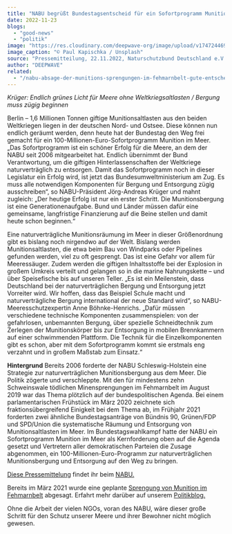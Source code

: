 ```yaml
---
title: "NABU begrüßt Bundestagsentscheid für ein Sofortprogramm Munition im Meer"
date: 2022-11-23
blogs: 
  - "good-news"
  - "politik"
image: "https://res.cloudinary.com/deepwave-org/image/upload/v1747244694/deepwave.org/paul-kapischka-WUm0lu8_Jo0-unsplash-scaled.jpg"
image_caption: "© Paul Kapischka / Unsplash"
source: "Pressemitteilung, 22.11.2022, Naturschutzbund Deutschland e.V."
author: "DEEPWAVE"
related: 
  - "/nabu-absage-der-munitions-sprengungen-im-fehmarnbelt-gute-entscheidung/"
---
```


_Krüger: Endlich grünes Licht für Meere ohne Weltkriegsaltlasten / Bergung muss zügig beginnen_

Berlin – 1,6 Millionen Tonnen giftige Munitionsaltlasten aus den beiden Weltkriegen liegen in der deutschen Nord- und Ostsee. Diese können nun endlich geräumt werden, denn heute hat der Bundestag den Weg frei gemacht für ein 100-Millionen-Euro-Sofortprogramm Munition im Meer. „Das Sofortprogramm ist ein schöner Erfolg für die Meere, an dem der NABU seit 2006 mitgearbeitet hat. Endlich übernimmt der Bund Verantwortung, um die giftigen Hinterlassenschaften der Weltkriege naturverträglich zu entsorgen. Damit das Sofortprogramm noch in dieser Legislatur ein Erfolg wird, ist jetzt das Bundesumweltministerium am Zug. Es muss alle notwendigen Komponenten für Bergung und Entsorgung zügig ausschreiben“, so NABU-Präsident Jörg-Andreas Krüger und mahnt zugleich: „Der heutige Erfolg ist nur ein erster Schritt. Die Munitionsbergung ist eine Generationenaufgabe. Bund und Länder müssen dafür eine gemeinsame, langfristige Finanzierung auf die Beine stellen und damit heute schon beginnen.“

Eine naturverträgliche Munitionsräumung im Meer in dieser Größenordnung gibt es bislang noch nirgendwo auf der Welt. Bislang werden Munitionsaltlasten, die etwa beim Bau von Windparks oder Pipelines gefunden werden, viel zu oft gesprengt. Das ist eine Gefahr vor allem für Meeressäuger. Zudem werden die giftigen Inhaltsstoffe bei der Explosion in großem Umkreis verteilt und gelangen so in die marine Nahrungskette – und über Speisefische bis auf unseren Teller. „Es ist ein Meilenstein, dass Deutschland bei der naturverträglichen Bergung und Entsorgung jetzt Vorreiter wird. Wir hoffen, dass das Beispiel Schule macht und naturverträgliche Bergung international der neue Standard wird“, so NABU-Meeresschutzexpertin Anne Böhnke-Henrichs. „Dafür müssen verschiedene technische Komponenten zusammenspielen: von der gefahrlosen, unbemannten Bergung, über spezielle Schneidtechnik zum Zerlegen der Munitionskörper bis zur Entsorgung in mobilen Brennkammern auf einer schwimmenden Plattform. Die Technik für die Einzelkomponenten gibt es schon, aber mit dem Sofortprogramm kommt sie erstmals eng verzahnt und in großem Maßstab zum Einsatz.“

**Hintergrund** Bereits 2006 forderte der NABU Schleswig-Holstein eine Strategie zur naturverträglichen Munitionsbergung aus dem Meer. Die Politik zögerte und verschleppte. Mit den für mindestens zehn Schweinswale tödlichen Minensprengungen im Fehmarnbelt im August 2019 war das Thema plötzlich auf der bundespolitischen Agenda. Bei einem parlamentarischen Frühstück im März 2020 zeichnete sich fraktionsübergreifend Einigkeit bei dem Thema ab, im Frühjahr 2021 forderten zwei ähnliche Bundestagsanträge von Bündnis 90, Grünen/FDP und SPD/Union die systematische Räumung und Entsorgung von Munitionsaltlasten im Meer. Im Bundestagswahlkampf hatte der NABU ein Sofortprogramm Munition im Meer als Kernforderung oben auf die Agenda gesetzt und Vertretern aller demokratischen Parteien die Zusage abgenommen, ein 100-Millionen-Euro-Programm zur naturverträglichen Munitionsbergung und Entsorgung auf den Weg zu bringen.

[Diese Pressemittelung](https://www.nabu.de/presse/pressemitteilungen/index.php?popup=true&show=36132&db=presseservice) findet ihr beim [NABU.](https://www.nabu.de/)

Bereits im März 2021 wurde eine geplante [Sprengung von Munition im Fehmarnbelt](https://www.deepwave.org/nabu-absage-der-munitions-sprengungen-im-fehmarnbelt-gute-entscheidung/) abgesagt. Erfahrt mehr darüber auf unserem [Politikblog.](https://www.deepwave.org/blogs/politik/)

Ohne die Arbeit der vielen NGOs, voran des NABU, wäre dieser große Schritt für den Schutz unserer Meere und ihrer Bewohner nicht möglich gewesen.
